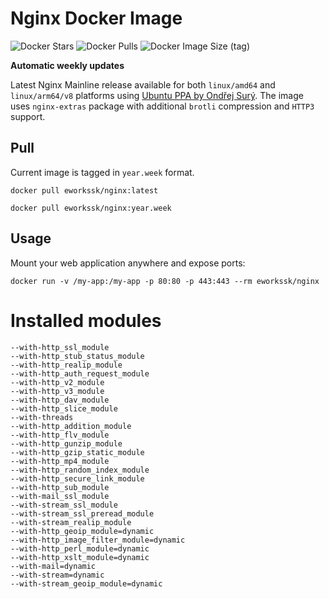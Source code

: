 # Nginx Docker Image

![Docker Stars](https://img.shields.io/docker/stars/eworkssk/nginx?style=for-the-badge)
![Docker Pulls](https://img.shields.io/docker/pulls/eworkssk/nginx?style=for-the-badge)
![Docker Image Size (tag)](https://img.shields.io/docker/image-size/eworkssk/nginx/latest?style=for-the-badge)

**Automatic weekly updates**

Latest Nginx Mainline release available for both `linux/amd64` and `linux/arm64/v8` platforms using [Ubuntu PPA by Ondřej Surý](https://launchpad.net/~ondrej/+archive/ubuntu/nginx-mainline). The image uses `nginx-extras` package with additional `brotli` compression and `HTTP3` support.


## Pull

Current image is tagged in `year.week` format.

```
docker pull eworkssk/nginx:latest
```

```
docker pull eworkssk/nginx:year.week
```


## Usage

Mount your web application anywhere and expose ports:

```
docker run -v /my-app:/my-app -p 80:80 -p 443:443 --rm eworkssk/nginx
```


# Installed modules

```
--with-http_ssl_module
--with-http_stub_status_module
--with-http_realip_module
--with-http_auth_request_module
--with-http_v2_module
--with-http_v3_module
--with-http_dav_module
--with-http_slice_module
--with-threads
--with-http_addition_module
--with-http_flv_module
--with-http_gunzip_module
--with-http_gzip_static_module
--with-http_mp4_module
--with-http_random_index_module
--with-http_secure_link_module
--with-http_sub_module
--with-mail_ssl_module
--with-stream_ssl_module
--with-stream_ssl_preread_module
--with-stream_realip_module
--with-http_geoip_module=dynamic
--with-http_image_filter_module=dynamic
--with-http_perl_module=dynamic
--with-http_xslt_module=dynamic
--with-mail=dynamic
--with-stream=dynamic
--with-stream_geoip_module=dynamic
```
